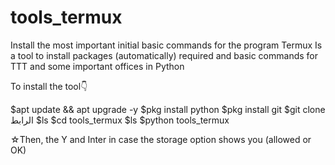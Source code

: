 # tools_termux
Install the most important initial basic commands for the program Termux 
Is a tool to install packages (automatically) required and basic commands for TTT and some important offices in Python 

To install the tool👇 

$apt update && apt upgrade -y
$pkg install python
$pkg install git
$git clone الرابط
$ls
$cd tools_termux
$ls
$python tools_termux 

☆Then, the Y and Inter in case the storage option shows you (allowed or OK)
